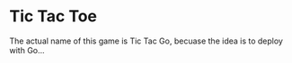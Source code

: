 # Tic Tac Toe

The actual name of this game is Tic Tac Go, becuase the idea is to deploy with Go...
